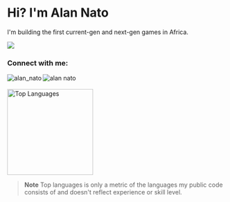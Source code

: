<h1 align="left">Hi? I'm Alan Nato</h1>
<p align="left">I'm building the first current-gen and next-gen games in Africa.</p>

![](https://komarev.com/ghpvc/?username=iamnotnato&style=for-the-badge)

<h3 align="left">Connect with me:</h3>
<p align="left">
<a href="https://twitter.com/alan_nato" target="blank"><img align="left" src="https://img.shields.io/badge/LinkedIn-0077B5?style=for-the-badge&logo=linkedin&logoColor=white" alt="alan_nato"/></a>
<a href="https://www.linkedin.com/in/alan-nato/" target="blank"><img align="left" src="https://img.shields.io/badge/Twitter-1DA1F2?style=for-the-badge&logo=twitter&logoColor=white" alt="alan nato"/></a>
 
 <br>
 <br>

 <img alt="Top Languages" src="https://github-readme-stats.vercel.app/api/top-langs?username=iamnotnato&langs_count=4&layout=compact&theme=react&bg_color=1F222E&title_color=68C3D4&icon_color=F8D866&border_color=1F222E&hide=JavaScript,CSS,scss,%2B%2B,Ren'Py" height="198px"/>
 
> **Note** Top languages is only a metric of the languages my public code consists of and doesn't reflect experience or skill level.

 


